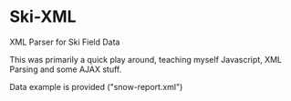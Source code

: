# Ski-XML
XML Parser for Ski Field Data

This was primarily a quick play around, teaching myself Javascript, XML Parsing and some AJAX stuff.

Data example is provided ("snow-report.xml")
